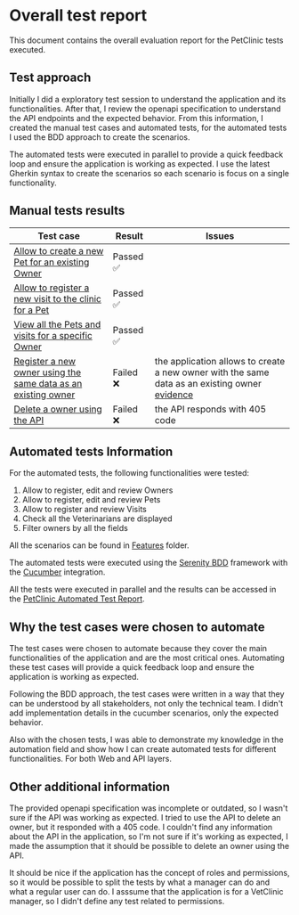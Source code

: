 # Overall test report

This document contains the overall evaluation report for the PetClinic tests executed.

## Test approach

Initially I did a exploratory test session to understand the application and its functionalities. After that, I review
the openapi specification to understand the API endpoints and the expected behavior. From this information, I created
the manual test cases and automated tests, for the automated tests I used the BDD approach to create the scenarios.

The automated tests were executed in parallel to provide a quick feedback loop and ensure the application is working as
expected. I use the latest Gherkin syntax to create the scenarios so each scenario is focus on a single functionality.

## Manual tests results

| Test case                                                                                                                                                  | Result   | Issues                                                                                                           |
|------------------------------------------------------------------------------------------------------------------------------------------------------------|----------|------------------------------------------------------------------------------------------------------------------|
| [Allow to create a new Pet for an existing Owner](manual_tests.md#test-case-1-allow-to-create-a-new-pet-for-an-existing-owner)                             | Passed ✅ |                                                                                                                  |
| [Allow to register a new visit to the clinic for a Pet](manual_tests.md#test-case-2-allow-to-register-a-new-visit-to-the-clinic-for-a-pet)                 | Passed ✅ |                                                                                                                  |
| [View all the Pets and visits for a specific Owner](manual_tests.md#test-case-3-view-all-the-pets-and-visits-for-a-specific-owner)                         | Passed ✅ |                                                                                                                  |
| [Register a new owner using the same data as an existing owner](manual_tests.md#test-case-4-register-a-new-owner-using-the-same-data-as-an-existing-owner) | Failed ❌ | the application allows to create a new owner with the same data as an existing owner [evidence](failed_tc_4.png) |
| [Delete a owner using the API](manual_tests.md#test-case-5-delete-a-owner-using-the-api)                                                                   | Failed ❌ | the API responds with 405 code                                                                                   |

## Automated tests Information

For the automated tests, the following functionalities were tested:

1. Allow to register, edit and review Owners
2. Allow to register, edit and review Pets
3. Allow to register and review Visits
4. Check all the Veterinarians are displayed
5. Filter owners by all the fields

All the scenarios can be found in [Features](src/test/resources/features) folder.

The automated tests were executed using the [Serenity BDD](https://serenity-bdd.github.io) framework with
the [Cucumber](https://cucumber.io/) integration.

All the tests were executed in parallel and the results can be accessed in
the [PetClinic Automated Test Report](https://ricardorlg.github.io/VetClinicTests/).

## Why the test cases were chosen to automate

The test cases were chosen to automate because they cover the main functionalities of the application and are the most
critical ones. Automating these test cases will provide a quick feedback loop and ensure the application is working as
expected.

Following the BDD approach, the test cases were written in a way that they can be understood by all stakeholders, not
only the technical team. I didn't add implementation details in the cucumber scenarios, only the expected behavior.

Also with the chosen tests, I was able to demonstrate my knowledge in the automation field and show how I can create
automated tests for different functionalities. For both Web and API layers.

## Other additional information

The provided openapi specification was incomplete or outdated, so I wasn't sure if the API was working as expected. I
tried to use the API to delete an owner, but it responded with a 405 code. I couldn't find any information about the API
in the application, so I'm not sure if it's working as expected, I made the assumption that it should be possible to
delete an owner using the API.

It should be nice if the application has the concept of roles and permissions, so it would be possible to split the
tests by what a manager can do and what a regular user can do. I asssume that the application is for a VetClinic
manager, so I didn't define any test related to permissions.
